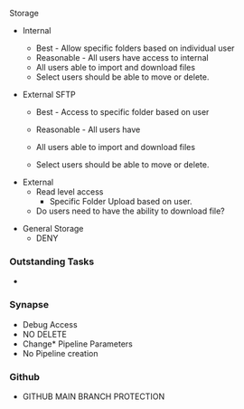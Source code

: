 Storage
- Internal
	- Best - Allow specific folders based on individual user
	- Reasonable - All users have access to internal
	
	* All users able to import and download files
	- Select users should be able to move or delete.

* External SFTP 
	* Best - Access to specific folder based on user
	* Reasonable - All users have 

	* All users able to import and download files
	- Select users should be able to move or delete.

- External 
	* Read level access
		* Specific Folder Upload based on user.
	* Do users need to have the ability to download file?

* General Storage
	* DENY

### Outstanding Tasks
* 


### Synapse
* Debug Access
* NO DELETE
* Change* Pipeline Parameters
* No Pipeline creation

### Github
* GITHUB MAIN BRANCH PROTECTION